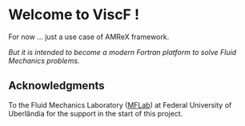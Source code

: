 
# Welcome to **ViscF** !
For now ... just a use case of AMReX framework.

_But it is intended to become a modern Fortran platform to solve Fluid Mechanics problems._

## Acknowledgments

To the Fluid Mechanics Laboratory ([MFLab](https://www.mflab.mecanica.ufu.br/)) at Federal University of Uberlândia for the support in the start of this project.